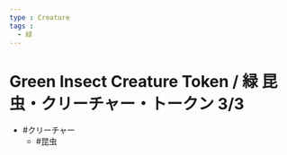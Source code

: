 ```yaml
---
type : Creature
tags : 
  - 緑
---
```

# Green Insect Creature Token / 緑 昆虫・クリーチャー・トークン 3/3

* #クリーチャー
  * #昆虫


